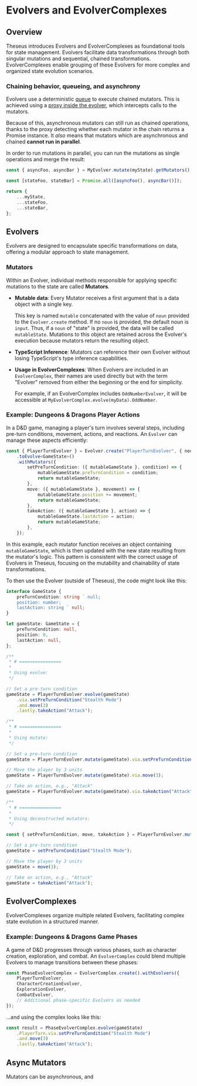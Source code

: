 # Evolvers and EvolverComplexes

## Overview

Theseus introduces Evolvers and EvolverComplexes as foundational tools for state management. Evolvers
facilitate data transformations through both singular mutations and sequential, chained transformations.
EvolverComplexes enable grouping of these Evolvers for more complex and organized state evolution scenarios.

### Chaining behavior, queueing, and asynchrony

Evolvers use a deterministic
[queue](./MutatorSets/ChainableMutatorSetBuilder/operations/ChainableMutatorQueue.ts) to execute chained
mutators. This is achieved using a
[proxy inside the evolver](./MutatorSets/ChainableMutatorSetBuilder/operations/createChainingProxy.ts), which
intercepts calls to the mutators.

Because of this, asynchronous mutators can still run as chained operations, thanks to the proxy detecting
whether each mutator in the chain returns a Promise instance. It _also_ means that mutators which are
asynchronous and chained **cannot run in parallel**.

In order to run mutations in parallel, you can run the mutations as single operations and merge the result:

```typescript
const { asyncFoo, asyncBar } = MyEvolver.mutate(myState).getMutators();

const [stateFoo, stateBar] = Promise.all([asyncFoo(), asyncBar()]);

return {
    ...myState,
    ...stateFoo,
    ...stateBar,
};
```

## Evolvers

Evolvers are designed to encapsulate specific transformations on data, offering a modular approach to state
management.

### Mutators

Within an Evolver, individual methods responsible for applying specific mutations to the state are called
**Mutators**.

-   **Mutable data**: Every Mutator receives a first argument that is a data object with a single key.

    This key is named `mutable` concatenated with the value of `noun` provided to the `Evolver.create` method.
    If no `noun` is provided, the default noun is `input`. Thus, if a `noun` of "state" is provided, the data
    will be called `mutableState`. Mutations to this object are retained across the Evolver's execution
    because mutators return the resulting object.

-   **TypeScript Inference**: Mutators can reference their own Evolver without losing TypeScript's type
    inference capabilities.
-   **Usage in EvolverComplexes**: When Evolvers are included in an `EvolverComplex`, their names are used
    directly but with the term "Evolver" removed from either the beginning or the end for simplicity.

    For example, if an EvolverComplex includes `OddNumberEvolver`, it will be accessible at
    `MyEvolverComplex.evolve(myData).OddNumber`.

### Example: Dungeons & Dragons Player Actions

In a D&D game, managing a player's turn involves several steps, including pre-turn conditions, movement,
actions, and reactions. An `Evolver` can manage these aspects efficiently:

```typescript
const { PlayerTurnEvolver } = Evolver.create("PlayerTurnEvolver", { noun: "gameState" })
    .toEvolve<GameState>()
    .withMutators({
        setPreTurnCondition: ({ mutableGameState }, condition) => {
            mutableGameState.preTurnCondition = condition;
            return mutableGameState;
        },
        move: ({ mutableGameState }, movement) => {
            mutableGameState.position += movement;
            return mutableGameState;
        },
        takeAction: ({ mutableGameState }, action) => {
            mutableGameState.lastAction = action;
            return mutableGameState;
        },
    });
```

In this example, each mutator function receives an object containing `mutableGameState`, which is then updated
with the new state resulting from the mutator's logic. This pattern is consistent with the correct usage of
Evolvers in Theseus, focusing on the mutability and chainability of state transformations.

To then use the Evolver (outside of Theseus), the code might look like this:

```typescript
interface GameState {
    preTurnCondition: string ` null;
    position: number;
    lastAction: string ` null;
}

let gameState: GameState = {
    preTurnCondition: null,
    position: 0,
    lastAction: null,
};

/**
 * # ================
 *
 * Using evolve:
 */

// Set a pre-turn condition
gameState = PlayerTurnEvolver.evolve(gameState)
    .via.setPreTurnCondition("Stealth Mode")
    .and.move(3)
    .lastly.takeAction("Attack");

/**
 * # ================
 *
 * Using mutate:
 */

// Set a pre-turn condition
gameState = PlayerTurnEvolver.mutate(gameState).via.setPreTurnCondition("Stealth Mode");

// Move the player by 3 units
gameState = PlayerTurnEvolver.mutate(gameState).via.move(3);

// Take an action, e.g., "Attack"
gameState = PlayerTurnEvolver.mutate(gameState).via.takeAction("Attack");

/**
 * # ================
 *
 * Using deconstructed mutators:
 */

const { setPreTurnCondition, move, takeAction } = PlayerTurnEvolver.mutate(gameState).getMutators();

// Set a pre-turn condition
gameState = setPreTurnCondition("Stealth Mode");

// Move the player by 3 units
gameState = move(3);

// Take an action, e.g., "Attack"
gameState = takeAction("Attack");
```

## EvolverComplexes

EvolverComplexes organize multiple related Evolvers, facilitating complex state evolution in a structured
manner.

### Example: Dungeons & Dragons Game Phases

A game of D&D progresses through various phases, such as character creation, exploration, and combat. An
`EvolverComplex` could blend multiple Evolvers to manage transitions between these phases:

```typescript
const PhaseEvolverComplex = EvolverComplex.create().withEvolvers({
    PlayerTurnEvolver,
    CharacterCreationEvolver,
    ExplorationEvolver,
    CombatEvolver,
    // Additional phase-specific Evolvers as needed
});
```

...and using the complex looks like this:

```typescript
const result = PhaseEvolverComplex.evolve(gameState)
    .PlayerTurn.via.setPreTurnCondition("Stealth Mode")
    .and.move(3)
    .lastly.takeAction("Attack");
```

## Async Mutators

Mutators can be asynchronous, and
